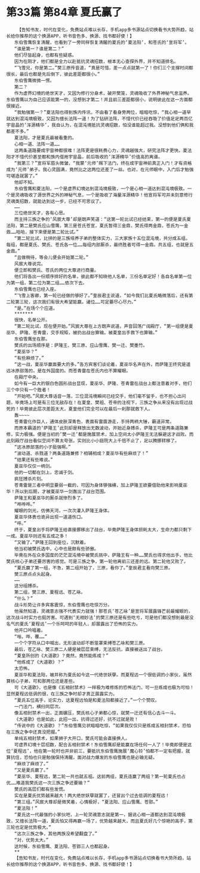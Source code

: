 # 第33篇 第84章 夏氏赢了
        【告知书友，时代在变化，免费站点难以长存，手机app多书源站点切换看书大势所趋，站长给你推荐的这个换源APP，听书音色多、换源、找书都好使！】
       东伯雪鹰恢复清醒，也看到了一旁同样恢复清醒的夏氏的‘夏法阳’，和苍氏的‘宣将军’。
       “谁是第一？谁是第二？”
       他们尽皆起身，也都有些疑惑。
       因为在刚才，他们都是全力以赴抵抗灵魂招数，根本无心查探外界，并不知道排名。
       “飞雪兄，你是第二。”樊三原传音道，“真是可惜，差一点点就第一了！你们三个支撑时间都很长，最后也都是先后倒下，彼此差距都很小。”
       东伯雪鹰微微一愣。
       第二？
       作为虚界幻境的绝世天才，又因为修行分身术，破开樊笼，灵魂吸收了外界神秘气息滋养。东伯雪鹰以为自己应该能第一的，没想到才第二！并且前三差距都很小，说明彼此在这一方面都很接近。
       “我勉强第一？”夏法阳也得到族内传讯，不由看了看身旁两位，暗暗吃惊，“我心相一道早就达到混沌境极致，又因为擅长法阵一道！为了钻研法阵，不惜代价已经吞吸了价值足足两百亿宇宙晶的‘浑源精华’，我自认为，在混沌境抵抗灵魂招数，怕没谁能超过我。没想到他们俩和我都差不多。”
       夏法阳，才是夏氏最被看重的。
       心相一道、法阵一道……
       这两条道路要成宇宙神都很难！法阵更是很耗费心力，灵魂越强大，研究法阵才更快。夏法阳才不惜代价甚至都和族内借用宇宙晶，前后吸收的‘浑源精华’价值高的离谱。
       “我第三？”宣将军眉头微皱，“我蒙‘元师’赐下法门，终在成宇宙神前真正入门！才有资格成为‘元师’弟子。我心灵圆满，竟然比之这两位还差了一丝。也对，在元师眼中，入门后才勉强可堪造就罢了。”
       他却不知。
       东伯雪鹰和夏法阳，一个是虚界幻境达到混沌境极致，一个是心相一道达到混沌境极致。一个是灵魂吸收了源世界之外的神秘气息，一个是吸收了海量浑源精华！他宣将军可并未刻意修行灵魂类招数，就能达到这一步，已经不可思议了。
       ……
       三位绝世天才，各有心思。
       而主持三族之争的‘风宸大尊’却是朗声笑道：“这第一轮比试已经结束，第一的便是夏氏夏法阳，第二是樊氏应山雪鹰，第三是苍氏苍宣，夏氏暂得三金鼎，樊氏得两金鼎，苍氏为一金鼎……哈哈，接下来便是第二轮比试。”
       “第二轮比试，比拼的是三族培养子弟的整体实力，三大家族十五位混沌境，共分成五组。每组，都是夏氏、樊氏、苍氏各一位……每组内部厮杀，最终胜者可得一金鼎。共五组，也就是五金鼎。”
       “且做稍待，等会儿便会开始第二轮。”
       风宸大尊说完。
       便立即和樊氏、苍氏的两位大尊进行商量。
       他们将各出一份顺序排好的名单，彼此都不知晓他人名单，三份名单定好！各自名单第一位为第一组，第二位为第二组……依次下去。
       东伯雪鹰也已经入座。
       “飞雪上客卿，第一轮已经做的够好了。”奎辰君主说道，“如今我们比夏氏略微落后，还有第二轮第三轮，这次我们有很大希望能赢。诸位……可定要尽心尽力。”
       “是。”在场个个应道。
       *******
       很快，名单公开。
       “第二轮比试，现在便开始。”风宸大尊在上方朗声说道，声音回荡广阔殿厅，“第一组便是夏巫华、萨隆、苍青雷，交手规矩，被扔出战台算输，被夏皇出手救下也算输。”
       东伯雪鹰坐在那。
       樊氏的出场顺序是：萨隆王、樊三原、应山雪鹰、樊一迁、樊墨竹。
       “夏巫华？”
       “有些麻烦了。”
       “这一战，夏巫华赢面要大的多。”各方宾客们谈论着，夏巫华名声在外，而萨隆王终究是遥远冰原部落的，是在外国度的。而苍青雷在苍氏内也不算耀眼。
       在殿厅中央。
       如今有一巨大的银白色圆形战台显现，夏巫华、萨隆、苍青雷在战台上都注意着对手，他们三个中只有一个胜者！
       “开始吧。”风宸大尊话音一落，三位混沌境瞬间已经交手，他们毫不留手，也不担心出问题，毕竟场上可是有三位无敌存在！在夏皇、樊祖、苍帝的注视下，三族之争从来没有出现过战死的！毕竟彼此层次差距太大，夏皇他们完全可以在最后一刹那就救下人。
       轰~~~~
       苍青雷化作巨人，通体皮肤深青色，表面有雷霆游走，手持两柄大锤，霸道异常。
       而原本霸道的‘萨隆王’此刻却是释放出无数波动，开始近身搏杀，萨隆王可是两条道路兼修，实力极强。便是当初的‘樊一迁’都是施展禁术，加上空间太小萨隆王无法躲避这才战败。而此刻殿厅战台看似空间不算太夸张，实则比小小庭院大上千倍不止了，足以腾挪转移了。
       “这冰原部落的小子挺强啊。”
       “波动道、杀戮道？两条道路兼修？相辅相成？夏巫华有些麻烦了！”
       “结果还有些难说。”
       夏巫华仅仅一柄剑。
       他的一切都在剑上，忠诚于剑。
       疯狂搏杀片刻。
       苍青雷是三者中明显要弱一截的，可因为身体够强横，加上萨隆王欲要借助他来影响夏巫华！所以到后期，才被夏巫华一剑轰出了战台范围。
       萨隆王和夏巫华的厮杀就惨烈多了。
       “哗哗哗。”
       耀眼的剑光，仿佛天河，一次次灌入萨隆王身体。
       夏巫华体表也诡异出现一道道伤口。
       “呼。”
       终于，夏皇出手将萨隆王给直接挪移出了战台，毕竟萨隆王身体损耗太大，生命力都只剩下一成。夏巫华则还有五成之多！
       “又输了。”萨隆王回到座位，沉默着。
       他当初被樊氏选中，心中也是颇有些骄傲。
       毕竟在外在众多国度的茫茫混沌境中被樊氏挑中，萨隆王有一种……樊氏也得求他出手，他比樊氏核心子弟还要厉害的感觉。可是三族之争，第一轮他离前三还差的远。第二轮他又败了。
       “夏氏赢了第一组，不急，第二组开始了，三原，看你了。”奎辰君主看向樊三原。
       樊三原点点头起身。
       ……
       这分组搏杀。
       第二组，樊三原、夏程远、苍乙咏。
       “什么？”
       战斗形势让许多宾客震惊，东伯雪鹰也吃惊万分。
       他虽然知道，灵魂意志强不代表实力就强！那苍氏‘苍乙咏’是宣将军展露锋芒前最耀眼的，这次战斗时实力也挺厉害。可遇到‘无相妙法’的樊三原还是有些吃亏，可是他们都没想到最是没名气的夏氏‘夏程远’一个乐呵呵的年轻人，却展露出了恐怖的实力。
       他开口吟唱着。
       “嗡，哗，覆……”
       一个个字符从口中喊出，无形波动却不断笼罩束缚苍乙咏和樊三原。
       最后，苍乙咏、樊三原二人硬是被层层束缚，无法反抗，直接被送出了战台。
       “夏皇所创的《大道歌》？竟然，竟然能练成？”
       “他练成了《大道歌》？”
       太恐怖。
       夏巫华和夏法阳，被并称为夏氏如今这一代绝世妖孽。而夏程远一个很低调的小家伙，虽然算核心子弟，可和那两位还是差些。
       可《大道歌》，也是像《五相封禁术》一样极为难修炼的恐怖法门，可一旦练成也极为可怕！显然夏程远低调的很，在三族之争时却才真正展露实力。
       “夏氏五位高手，论实力，这夏程远怕是和夏法阳都接近了。”一个个赞叹。
       一门法门，横扫同层次。
       像五相封禁术一出，正面碾压，樊氏核心子弟都心惊，就樊一迁还有信心去斗一斗。
       《大道歌》也是如此，此招一出，抗得过还好，抗不过就是败！
       “传说中的《大道歌》？”东伯雪鹰见状暗暗吃惊，“如果我仅仅只是练成五相封禁术，恐怕在三族之争中还真没把握。”
       单纯五相封禁术，如果狮子大开口，樊氏可能会直接换人。
       可虚界幻境十层招数，配合五相封禁术！东伯雪鹰却是能赢在场任何一人了！毕竟即便是这位‘夏程远’，他在第一轮时也并非前三，要抵抗东伯雪鹰施展‘魔心铃’怕都不一定有把握，就算抗住，恐怕也只是勉强保持清醒，面对战力爆发的东伯雪鹰也是必输无疑。
       “麻烦了麻烦了。”
       “又是夏氏赢了。”
       “夏巫华、夏程远，第二轮一共也就五祖。这前两组，夏氏连赢了两组？第一轮夏氏也占优……难道我樊氏这一次三族之争还要输？”
       樊氏的高层们都有些发慌。
       实在是夏氏优势越来越大！两大绝世妖孽就罢了，还冒出个过去低调的夏程远！
       “第三组。”风宸大尊却是微笑着，心情极好，“夏法阳、应山雪鹰、苍郢。”
       “夏法阳！”
       “夏氏这一代最强的小家伙吧，上一轮灵魂意志就是第一，据说心相一道都达到混沌境极致，又擅长法阵一道，夏氏怕又得再赢一场了，优势越来越大，而且夏氏好几个惊艳的高手，第三轮也定是优势极大。”
       “这次三族之争，其他两族没希望翻盘了。”
       “对，优势太大。”
       这时候，东伯雪鹰、夏法阳、苍郢三人也都起身。
       **
       【告知书友，时代在变化，免费站点难以长存，手机app多书源站点切换看书大势所趋，站长给你推荐的这个换源APP，听书音色多、换源、找书都好使！】